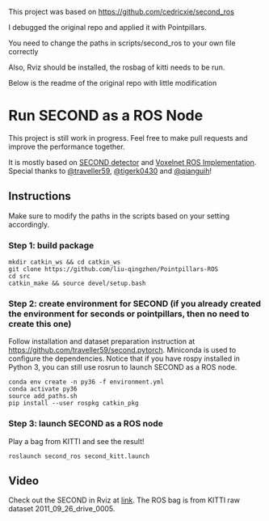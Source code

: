 This project was based on https://github.com/cedricxie/second_ros 

I debugged the original repo and applied it with Pointpillars.

You need to change the paths in scripts/second_ros to your own file correctly

Also, Rviz should be installed, the rosbag of kitti needs to be run.

Below is the readme of the original repo with little modification


# Run SECOND as a ROS Node

This project is still work in progress. Feel free to make pull requests and improve the performance together.

It is mostly based on [SECOND detector](https://github.com/traveller59/second.pytorch) and [Voxelnet ROS Implementation](https://github.com/tigerk0430/voxelnet_ros). Special thanks to [@traveller59](https://github.com/traveller59), [@tigerk0430](https://github.com/tigerk0430) and [@qianguih](https://github.com/qianguih)!

## Instructions
Make sure to modify the paths in the scripts based on your setting accordingly.

### Step 1: build package
```
mkdir catkin_ws && cd catkin_ws
git clone https://github.com/liu-qingzhen/Pointpillars-ROS
cd src
catkin_make && source devel/setup.bash
```

### Step 2: create environment for SECOND (if you already created the environment for seconds or pointpillars, then no need to create this one)
Follow installation and dataset preparation instruction at https://github.com/traveller59/second.pytorch. Miniconda is used to configure the dependencies. Notice that if you have rospy installed in Python 3, you can still use rosrun to launch SECOND as a ROS node.

```
conda env create -n py36 -f environment.yml
conda activate py36
source add_paths.sh
pip install --user rospkg catkin_pkg
```

### Step 3: launch SECOND as a ROS node
Play a bag from KITTI and see the result!
```
roslaunch second_ros second_kitt.launch
```

## Video
Check out the SECOND in Rviz at [link](https://youtu.be/5vS47agPR0c). The ROS bag is from KITTI raw dataset 2011_09_26_drive_0005.
